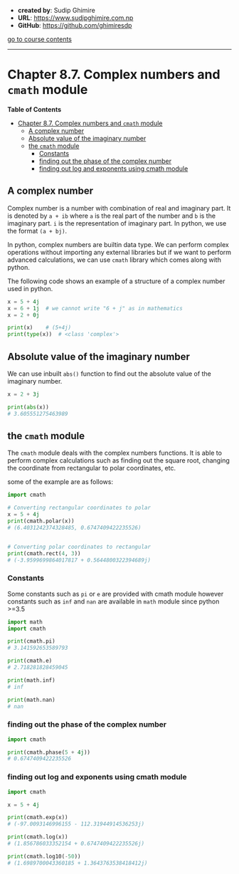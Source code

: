 - **created by**: Sudip Ghimire
- **URL**: https://www.sudipghimire.com.np
- **GitHub**: https://github.com/ghimiresdp

[go to course contents](https://github.com/ghimiresdp/python-notes/)
<hr>

# Chapter 8.7. Complex numbers and `cmath` module

**Table of Contents**
- [Chapter 8.7. Complex numbers and `cmath` module](#chapter-87-complex-numbers-and-cmath-module)
  - [A complex number](#a-complex-number)
  - [Absolute value of the imaginary number](#absolute-value-of-the-imaginary-number)
  - [the `cmath` module](#the-cmath-module)
    - [Constants](#constants)
    - [finding out the phase of the complex number](#finding-out-the-phase-of-the-complex-number)
    - [finding out log and exponents using cmath module](#finding-out-log-and-exponents-using-cmath-module)

## A complex number

Complex number is a number with combination of real and imaginary part. It is denoted by `a + ib` where `a` is the real part of the number and `b` is the imaginary part. `i` is the representation of imaginary part. In python, we use the format `(a + bj)`.

In python, complex numbers are builtin data type. We can perform complex operations without importing any external libraries but if we want to perform advanced calculations, we can use `cmath` library which comes along with python.

The following code shows an example of a structure of a complex number used in python.

```py
x = 5 + 4j
x = 6 + 1j  # we cannot write "6 + j" as in mathematics
x = 2 + 0j

print(x)    # (5+4j)
print(type(x))  # <class 'complex'>
```

## Absolute value of the imaginary number

We can use inbuilt `abs()` function to find out the absolute value of the imaginary number.

```py
x = 2 + 3j

print(abs(x))
# 3.605551275463989
```


## the `cmath` module

The `cmath` module deals with the complex numbers functions. It is able to perform complex calculations such as finding out the square root, changing the coordinate from rectangular to polar coordinates, etc.

some of the example are as follows:

```py
import cmath

# Converting rectangular coordinates to polar
x = 5 + 4j
print(cmath.polar(x))
# (6.4031242374328485, 0.6747409422235526)


# Converting polar coordinates to rectangular
print(cmath.rect(4, 3))
# (-3.9599699864017817 + 0.5644800322394689j)
```

### Constants
Some constants such as `pi` or `e` are provided with cmath module however constants such as `inf` and `nan` are available in `math` module since python >=3.5

```python
import math
import cmath

print(cmath.pi)
# 3.141592653589793

print(cmath.e)
# 2.718281828459045

print(math.inf)
# inf

print(math.nan)
# nan
```

### finding out the phase of the complex number
```python
import cmath

print(cmath.phase(5 + 4j))
# 0.6747409422235526
```

### finding out log and exponents using cmath module

```python
import cmath

x = 5 + 4j

print(cmath.exp(x))
# (-97.0093146996155 - 112.31944914536253j)

print(cmath.log(x))
# (1.856786033352154 + 0.6747409422235526j)

print(cmath.log10(-50))
# (1.6989700043360185 + 1.3643763538418412j)
 ```
